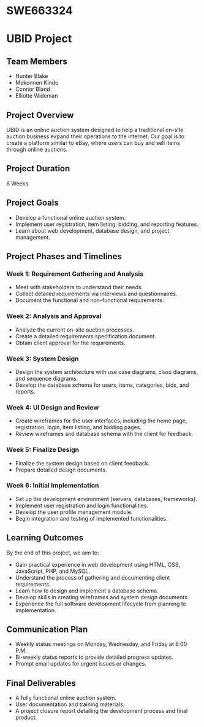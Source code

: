 # SWE663324

# UBID Project

## Team Members
- Hunter Blake
- Mekonnen Kindo
- Connor Bland
- Elliotte Wideman

## Project Overview
UBID is an online auction system designed to help a traditional on-site auction business expand their operations to the internet. Our goal is to create a platform similar to eBay, where users can buy and sell items through online auctions.

## Project Duration
6 Weeks

## Project Goals
- Develop a functional online auction system.
- Implement user registration, item listing, bidding, and reporting features.
- Learn about web development, database design, and project management.

## Project Phases and Timelines

### Week 1: Requirement Gathering and Analysis
- Meet with stakeholders to understand their needs.
- Collect detailed requirements via interviews and questionnaires.
- Document the functional and non-functional requirements.

### Week 2: Analysis and Approval
- Analyze the current on-site auction processes.
- Create a detailed requirements specification document.
- Obtain client approval for the requirements.

### Week 3: System Design
- Design the system architecture with use case diagrams, class diagrams, and sequence diagrams.
- Develop the database schema for users, items, categories, bids, and reports.

### Week 4: UI Design and Review
- Create wireframes for the user interfaces, including the home page, registration, login, item listing, and bidding pages.
- Review wireframes and database schema with the client for feedback.

### Week 5: Finalize Design
- Finalize the system design based on client feedback.
- Prepare detailed design documents.

### Week 6: Initial Implementation
- Set up the development environment (servers, databases, frameworks).
- Implement user registration and login functionalities.
- Develop the user profile management module.
- Begin integration and testing of implemented functionalities.

## Learning Outcomes
By the end of this project, we aim to:
- Gain practical experience in web development using HTML, CSS, JavaScript, PHP, and MySQL.
- Understand the process of gathering and documenting client requirements.
- Learn how to design and implement a database schema.
- Develop skills in creating wireframes and system design documents.
- Experience the full software development lifecycle from planning to implementation.

## Communication Plan
- Weekly status meetings on Monday, Wednesday, and Friday at 6:00 P.M.
- Bi-weekly status reports to provide detailed progress updates.
- Prompt email updates for urgent issues or changes.

## Final Deliverables
- A fully functional online auction system.
- User documentation and training materials.
- A project closure report detailing the development process and final product.

